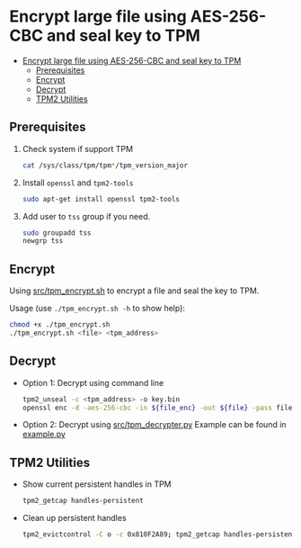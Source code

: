# Encrypt large file using AES-256-CBC and seal key to TPM

- [Encrypt large file using AES-256-CBC and seal key to TPM](#encrypt-large-file-using-aes-256-cbc-and-seal-key-to-tpm)
  - [Prerequisites](#prerequisites)
  - [Encrypt](#encrypt)
  - [Decrypt](#decrypt)
  - [TPM2 Utilities](#tpm2-utilities)

## Prerequisites

1. Check system if support TPM

    ``` bash
    cat /sys/class/tpm/tpm*/tpm_version_major 
    ```

2. Install `openssl` and `tpm2-tools`

    ``` bash
    sudo apt-get install openssl tpm2-tools
    ```

3. Add user to `tss` group if you need.

    ``` bash
    sudo groupadd tss
    newgrp tss
    ```

## Encrypt

Using [src/tpm_encrypt.sh](./src/tpm_encrypt.sh) to encrypt a file and seal the key to TPM.

Usage (use `./tpm_encrypt.sh -h` to show help):

``` bash
chmod +x ./tpm_encrypt.sh
./tpm_encrypt.sh <file> <tpm_address>
```

## Decrypt

- Option 1: Decrypt using command line

    ``` bash
    tpm2_unseal -c <tpm_address> -o key.bin
    openssl enc -d -aes-256-cbc -in ${file_enc} -out ${file} -pass file:./key.bin -pbkdf2 -iter 10000
    ```

- Option 2: Decrypt using [src/tpm_decrypter.py](src/tpm_decrypter.py)
    Example can be found in [example.py](./example.py)

## TPM2 Utilities

- Show current persistent handles in TPM

    ```bash
    tpm2_getcap handles-persistent
    ```

- Clean up persistent handles

    ```bash
    tpm2_evictcontrol -C o -c 0x810F2A89; tpm2_getcap handles-persistent
    ```
